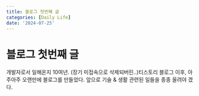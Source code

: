 ```yaml
---
title: 블로그 첫번째 글
categories: [Daily Life]
date: '2024-07-25'
---
```


# 블로그 첫번째 글
개발자로서 일해온지 10여년. (장기 미접속으로 삭제되버린..)티스토리 블로그 이후, 아주아주 오랜만에 블로그를 만들었다. 앞으로 기술 & 생활 관련된 일들을 종종 올려야 겠다.

